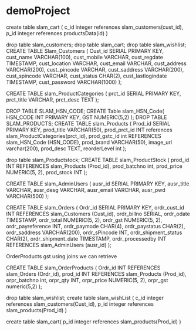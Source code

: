 # demoProject

create table slam_cart (
c_id integer references slam_customers(cust_id),
    p_id integer references productsData(id)
)

drop table slam_customers; 
drop table slam_cart;
drop table slam_wishlist;
CREATE TABLE Slam_Customers (
    Cust_id SERIAL PRIMARY KEY,
    cust_name VARCHAR(100),
    cust_mobile VARCHAR,
    cust_regdate TIMESTAMP,
    cust_location VARCHAR,
    cust_email VARCHAR,
    cust_address VARCHAR(200),
    cust_pincode VARCHAR,
    cust_saddress VARCHAR(200),
    cust_spincode VARCHAR,
    cust_status CHAR(2),
    cust_lastlogindate TIMESTAMP,
    cust_password VARCHAR(1000)
);



CREATE TABLE slam_ProductCategories (
    prct_id SERIAL PRIMARY KEY,
    prct_title VARCHAR,
    prct_desc TEXT
);


DROP TABLE SLAM_HSN_CODE;
CREATE Table slam_HSN_Code(
HSN_CODE INT PRIMARY KEY,
GST NUMERIC(5,2)
);
DROP TABLE SLAM_PRODUCTS;
CREATE TABLE slam_Products (
    Prod_id SERIAL PRIMARY KEY,
    prod_title VARCHAR(50),
    prod_prct_id INT references slam_ProductCategories(prct_id),
    prod_gstc_id  int REFERENCES slam_HSN_Code (HSN_CODE),
    prod_brand VARCHAR(50),
	image_url varchar(200),
	prod_desc TEXT,
	reorderLevel int
);

drop table slam_Productstock;
CREATE TABLE slam_ProductStock (
    prod_id INT REFERENCES slam_Products (Prod_id),
    prod_batchno int,
    prod_price NUMERIC(5, 2),
    prod_stock INT
);

CREATE TABLE slam_AdminUsers (
    ausr_id SERIAL PRIMARY KEY,
    ausr_title VARCHAR,
    ausr_desg VARCHAR,
    ausr_email VARCHAR,
    ausr_pwd VARCHAR(500)
);

CREATE TABLE slam_Orders (
    Ordr_id SERIAL PRIMARY KEY,
    ordr_cust_id INT REFERENCES slam_Customers (Cust_id),
    ordr_billno SERIAL,
    ordr_odate TIMESTAMP,
    ordr_total NUMERIC(5, 2),
    ordr_gst NUMERIC(5, 2),
    ordr_payreference INT,
    ordr_paymode CHAR(4),
    ordr_paystatus CHAR(2),
    ordr_saddress VARCHAR(200),
    ordr_sPincode INT,
    ordr_shipment_status CHAR(2),
    ordr_shipment_date TIMESTAMP,
    ordr_processedby INT REFERENCES slam_AdminUsers (ausr_id)
);

OrderProducts gst using joins we can retrieve

CREATE TABLE slam_OrderProducts (
    Ordr_id INT REFERENCES slam_Orders (Ordr_id),
    prod_id INT REFERENCES slam_Products (Prod_id),
    orpr_batchno int,
    orpr_qty INT,
    orpr_price NUMERIC(5, 2),
    orpr_gst  numeric(5,2)
);


drop table slam_wishlist;
create table slam_wishList (
c_id integer references slam_customers(Cust_id),
    p_id integer references slam_products(Prod_id)
)

create table slam_cart(
 p_id integer references slam_products(Prod_id)
)
